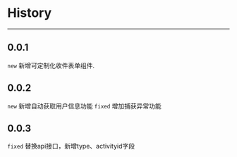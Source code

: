 # History

---

## 0.0.1

`new` 新增可定制化收件表单组件.

## 0.0.2

`new` 新增自动获取用户信息功能
`fixed` 增加捕获异常功能

## 0.0.3

`fixed` 替换api接口，新增type、activityid字段